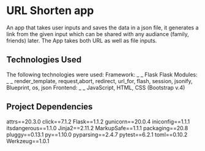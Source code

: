 # URL Shorten app
An app that takes user inputs and saves the data in a json file, it generates a link from the given input which can be shared with any audiance (family, friends) later. The App takes both URL as well as file inputs.

## Technologies Used
The following technologies were used:
Framework: _ _ Flask
Flask Modules: _ _ render_template, request,abort, redirect, url_for, flash, session, jsonify,      Blueprint, os, json
Frontend: _ _ JavaScript, HTML, CSS (Bootstrap v.4)

## Project Dependencies
attrs==20.3.0
click==7.1.2
Flask==1.1.2
gunicorn==20.0.4
iniconfig==1.1.1
itsdangerous==1.1.0
Jinja2==2.11.2
MarkupSafe==1.1.1
packaging==20.8
pluggy==0.13.1
py==1.10.0
pyparsing==2.4.7
pytest==6.2.1
toml==0.10.2
Werkzeug==1.0.1

